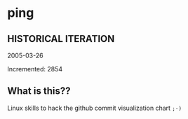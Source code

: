 # ping

## HISTORICAL ITERATION
2005-03-26

Incremented: 2854

## What is this?? 
Linux skills to hack the github commit visualization chart `;-)`
